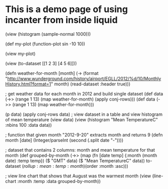 # This is a demo page of using incanter from inside liquid #

(view (histogram (sample-normal 1000)))

(def my-plot (function-plot sin -10 10))

(view my-plot)

(view (to-dataset [[1 2 3] [4 5 6]]))


(defn weather-for-month [month]
  (-> (format "http://www.wunderground.com/history/airport/EGLL/2012/%d/10/MonthlyHistory.html?format=1" month)
      (read-dataset :header true)))

; get weather data for each month in 2012 and build single dataset
(def data (->> (range 1 13) (map weather-for-month) (apply conj-rows)))
(def data (->> (range 1 13) (map weather-for-month)))

(p data)
(apply conj-rows data)
; view dataset in a table and view histogram of mean temperature
(view data)
(view (histogram "Mean TemperatureC" :nbins 100 :data data))

; function that given month "2012-9-20" extracts month and returns 9
(defn month [date] (Integer/parseInt (second (.split date "-"))))

; dataset that contains 2 columns: month and mean temperature for that month
(def grouped-by-month
  (->> (map (fn [date temp] {:month (month date) :temp temp})
            ($ "GMT" data) ($ "Mean TemperatureC" data))
       to-dataset
       ($rollup :mean :temp :month)
       ($order :month :asc)))

; view line chart that shows that August was the warmest month
(view (line-chart :month :temp :data grouped-by-month))
